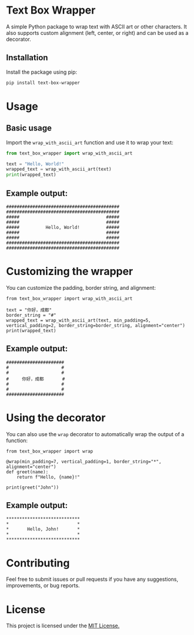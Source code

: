 # Text Box Wrapper

A simple Python package to wrap text with ASCII art or other characters. It also supports custom alignment (left, center, or right) and can be used as a decorator.

## Installation

Install the package using pip:

```bash
pip install text-box-wrapper
```

# Usage
## Basic usage
Import the `wrap_with_ascii_art` function and use it to wrap your text:
```python
from text_box_wrapper import wrap_with_ascii_art

text = "Hello, World!"
wrapped_text = wrap_with_ascii_art(text)
print(wrapped_text)

```
## Example output:

```
###########################################
###########################################
#####                                 #####
#####                                 #####
#####          Hello, World!          #####
#####                                 #####
#####                                 #####
###########################################
###########################################
```

# Customizing the wrapper
You can customize the padding, border string, 
and alignment:
```
from text_box_wrapper import wrap_with_ascii_art

text = "你好，成都"
border_string = "#"
wrapped_text = wrap_with_ascii_art(text, min_padding=5, vertical_padding=2, border_string=border_string, alignment="center")
print(wrapped_text)

```
## Example output:

```
######################
#                    #
#                    #
#     你好，成都       #
#                    #
#                    #
######################
```

# Using the decorator
You can also use the `wrap` decorator to automatically wrap the output of a function:

```python3
from text_box_wrapper import wrap

@wrap(min_padding=7, vertical_padding=1, border_string="*", alignment="center")
def greet(name):
    return f"Hello, {name}!"

print(greet("John"))

```

## Example output:

```
****************************
*                          *
*       Hello, John!       *
*                          *
****************************
```

# Contributing
Feel free to submit issues or pull requests if you have any suggestions, improvements, or bug reports.

# License

This project is licensed under the [MIT License.](LICENSE)

